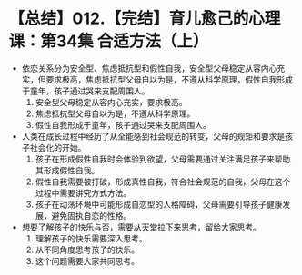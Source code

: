 # 【总结】012.【完结】育儿愈己的心理课：第34集 合适方法（上）

-   依恋关系分为安全型、焦虑抵抗型和假性自我，安全型父母稳定从容内心充实，但要求极高，焦虑抵抗型父母自以为是，不遵从科学原理，假性自我形成于童年，孩子通过哭来支配周围人。 
    1.  安全型父母稳定从容内心充实，要求极高。
    2.  焦虑抵抗型父母自以为是，不遵从科学原理。
    3.  假性自我形成于童年，孩子通过哭来支配周围人。
-   人类在成长过程中经历了从全能感到社会规范的转变，父母的规矩和要求是孩子社会化的开始。
    1.  孩子在形成假性自我时会体验到欲望，父母需要通过关注满足孩子来帮助其形成假性自我。
    2.  假性自我需要被打破，形成真性自我，符合社会规范的自我，父母在这个过程中需要讲究方式方法。
    3.  孩子在动荡环境中可能形成自恋型的人格障碍，父母需要引导孩子健康发展，避免固执自恋的性格。
-   想要了解孩子的快乐与否，需要从天堂拉下来思考，留给大家思考。
    1.  理解孩子的快乐需要深入思考。
    2.  从不同角度思考孩子的快乐。
    3.  这个问题需要大家共同思考。